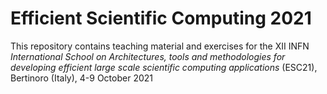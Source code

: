 # Efficient Scientific Computing 2021

This repository contains teaching material and exercises for the XII INFN
*International School on Architectures, tools and methodologies for developing
efficient large scale scientific computing applications* (ESC21), Bertinoro
(Italy), 4-9 October 2021
